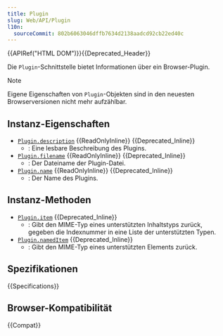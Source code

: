 ```yaml
---
title: Plugin
slug: Web/API/Plugin
l10n:
  sourceCommit: 802b6063046dffb7634d2138aadcd92cb22ed40c
---
```


{{APIRef("HTML DOM")}}{{Deprecated_Header}}

Die `Plugin`-Schnittstelle bietet Informationen über ein Browser-Plugin.

> [!NOTE]
> Eigene Eigenschaften von `Plugin`-Objekten sind in den neuesten Browserversionen nicht mehr aufzählbar.

## Instanz-Eigenschaften

- [`Plugin.description`](/de/docs/Web/API/Plugin/description) {{ReadOnlyInline}} {{Deprecated_Inline}}
  - : Eine lesbare Beschreibung des Plugins.
- [`Plugin.filename`](/de/docs/Web/API/Plugin/filename) {{ReadOnlyInline}} {{Deprecated_Inline}}
  - : Der Dateiname der Plugin-Datei.
- [`Plugin.name`](/de/docs/Web/API/Plugin/name) {{ReadOnlyInline}} {{Deprecated_Inline}}
  - : Der Name des Plugins.

## Instanz-Methoden

- [`Plugin.item`](/de/docs/Web/API/Plugin/item) {{Deprecated_Inline}}
  - : Gibt den MIME-Typ eines unterstützten Inhaltstyps zurück, gegeben die Indexnummer in eine Liste der unterstützten Typen.
- [`Plugin.namedItem`](/de/docs/Web/API/Plugin/namedItem) {{Deprecated_Inline}}
  - : Gibt den MIME-Typ eines unterstützten Elements zurück.

## Spezifikationen

{{Specifications}}

## Browser-Kompatibilität

{{Compat}}
